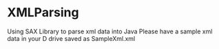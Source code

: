# XMLParsing
Using SAX Library to parse xml data into Java
Please have a sample xml data in your D drive saved as SampleXml.xml
